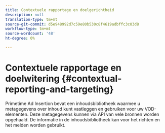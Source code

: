 ```yaml
---
title: Contextuele rapportage en doelgerichtheid
description: null
translation-type: tm+mt
source-git-commit: d5e948992d7c59e80b530c8f4619adbffc3c03d8
workflow-type: tm+mt
source-wordcount: '48'
ht-degree: 0%

---
```



# Contextuele rapportage en doelwitering {#contextual-reporting-and-targeting}

Primetime Ad Insertion bevat een inhoudsbibliotheek waarmee u metagegevens over inhoud kunt vastleggen en gebruiken voor uw VOD-elementen. Deze metagegevens kunnen via API van vele bronnen worden opgehaald. De informatie in de inhoudsbibliotheek kan voor het richten en het melden worden gebruikt.
